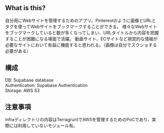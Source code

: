 ## What is this?

自分用にWebサイトを管理するためのアプリ。Pinterestのように画像とURLとタグを使ってWebサイトをブックマークすることができる。
様々なWebサイトをブックマークしていると数が多くなってしまい、URLタイトルから内容を把握することが困難になる場面で活躍。
動画サイト、ECサイトなど視覚的な情報が必要なサイトにおいて有益に機能すると思われる。（画像は自分でスクショする必要がある）

## 構成

DB: Supabase database  
Authentication: Supabase Authentication  
Storage: AWS S3  

## 注意事項

infraディレクトリの内容はTerragruntでAWSを管理するためのPoCであり、実際には利用していないモジュール有。

